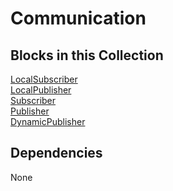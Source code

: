 Communication
=============

Blocks in this Collection
---
[LocalSubscriber](docs/local_subscriber.md)  
[LocalPublisher](docs/local_publisher.md)  
[Subscriber](docs/subscriber.md)  
[Publisher](docs/publisher.md)  
[DynamicPublisher](docs/DynamicPublisher.md)  

Dependencies
---
None
